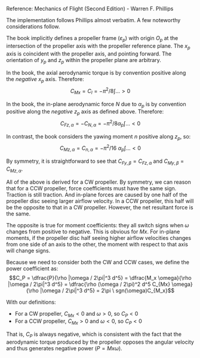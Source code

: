 Reference:
Mechanics of Flight (Second Edition) - Warren F. Phillips

The implementation follows Phillips almost verbatim. A few noteworthy considerations follow.

The book implicitly defines a propeller frame ($\varepsilon_p$) with origin $O_p$ at the intersection of the propeller axis with the propeller reference plane. The $x_p$ axis is coincident with the propeller axis, and pointing forward. The orientation of $y_p$ and $z_p$ within the propeller plane are arbitrary.

In the book, the axial aerodynamic torque is by convention positive along the *negative* $x_p$ axis. Therefore:
$$C_{Mx} = C_l = -\pi^2/8 \int ... > 0$$

In the book, the in-plane aerodynamic force $N$ due to $\alpha_p$ is by convention positive along the *negative* $z_p$ axis as defined above. Therefore:
$$C_{Fz, \alpha} = -C_{N, \alpha} = -\pi^2/8 \alpha_p \int ... < 0$$

In contrast, the book considers the yawing moment $n$ positive along $z_p$, so:
$$C_{Mz, \alpha} = C_{n, \alpha} = -\pi^2 / 16 \ \alpha_p \int ... <0$$

By symmetry, it is straightforward to see that $C_{Fy,\beta} = C_{Fz,\alpha}$ and $C_{My,\beta} = C_{Mz,\alpha}$.

All of the above is derived for a CW propeller. By symmetry, we can reason that for a CCW propeller, force coefficients must have the same sign. Traction is still traction. And in-plane forces are caused by one half of the propeller disc seeing larger airflow velocity. In a CCW propeller, this half will be the opposite to that in a CW propeller. However, the net resultant force is the same.

The opposite is true for moment coefficients: they all switch signs when $\omega$ changes from positive to negative. This is obvious for $Mx$. For in-plane moments, if the propeller disc half seeing higher airflow velocities changes from one side of an axis to the other, the moment with respect to that axis will change signs.

Because we need to consider both the CW and CCW cases, we define the power coefficient as:
$$C_P = \dfrac{P}{\rho |\omega / 2\pi|^3 d^5} = \dfrac{M_x \omega}{\rho |\omega / 2\pi|^3 d^5} = \dfrac{\rho (\omega / 2\pi)^2 d^5 C_{Mx} \omega}{\rho |\omega / 2\pi|^3 d^5} = 2\pi \ sgn(\omega)C_{M_x}$$

With our definitions:
- For a CW propeller, $C_{Mx} < 0$ and $\omega > 0$, so $C_{P} <0$
- For a CCW propeller, $C_{Mx} > 0$ and $\omega < 0$, so $C_{P} <0$

That is, $C_P$ is always negative, which is consistent with the fact that the aerodynamic torque produced by the propeller opposes the angular velocity and thus generates negative power ($P = Mx \omega$).